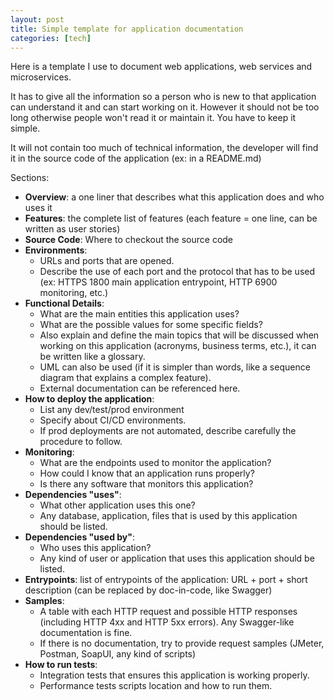 ```yaml
---
layout: post
title: Simple template for application documentation
categories: [tech]
---
```

Here is a template I use to document web applications, web services and microservices.

It has to give all the information so a person who is new to that application can understand it and can start working on it. However it should not be too long otherwise people won't read it or maintain it. You have to keep it simple.

It will not contain too much of technical information, the developer will find it in the source code of the application (ex: in a README.md)

Sections:

* <strong>Overview</strong>: a one liner that describes what this application does and who uses it
* <strong>Features</strong>: the complete list of features (each feature = one line, can be written as user stories)
* <strong>Source Code</strong>: Where to checkout the source code
* <strong>Environments</strong>: 
  * URLs and ports that are opened. 
  * Describe the use of each port and the protocol that has to be used (ex: HTTPS 1800 main application entrypoint, HTTP 6900 monitoring, etc.)
* <strong>Functional Details</strong>: 
  * What are the main entities this application uses? 
  * What are the possible values for some specific fields? 
  * Also explain and define the main topics that will be discussed when working on this application (acronyms, business terms, etc.), it can be written like a glossary. 
  * UML can also be used (if it is simpler than words, like a sequence diagram that explains a complex feature). 
  * External documentation can be referenced here.
* <strong>How to deploy the application</strong>: 
  * List any dev/test/prod environment
  * Specify about CI/CD environments. 
  * If prod deployments are not automated, describe carefully the procedure to follow.
* <strong>Monitoring</strong>: 
  * What are the endpoints used to monitor the application? 
  * How could I know that an application runs properly? 
  * Is there any software that monitors this application?
* <strong>Dependencies "uses"</strong>: 
  * What other application uses this one? 
  * Any database, application, files that is used by this application should be listed.
* <strong>Dependencies "used by"</strong>: 
  * Who uses this application? 
  * Any kind of user or application that uses this application should be listed.
* <strong>Entrypoints</strong>: list of entrypoints of the application: URL + port + short description (can be replaced by doc-in-code, like Swagger)
* <strong>Samples</strong>: 
  * A table with each HTTP request and possible HTTP responses (including HTTP 4xx and HTTP 5xx errors). Any Swagger-like documentation is fine. 
  * If there is no documentation, try to provide request samples (JMeter, Postman, SoapUI, any kind of scripts) 
* <strong>How to run tests</strong>: 
  * Integration tests that ensures this application is working properly. 
  * Performance tests scripts location and how to run them.
